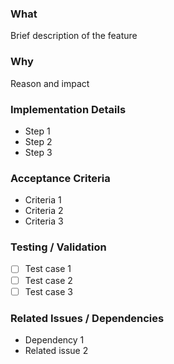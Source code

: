 ### What

Brief description of the feature

### Why

Reason and impact

### Implementation Details

- Step 1
- Step 2
- Step 3

### Acceptance Criteria

- Criteria 1
- Criteria 2
- Criteria 3

### Testing / Validation

- [ ] Test case 1
- [ ] Test case 2
- [ ] Test case 3

### Related Issues / Dependencies

- Dependency 1
- Related issue 2
